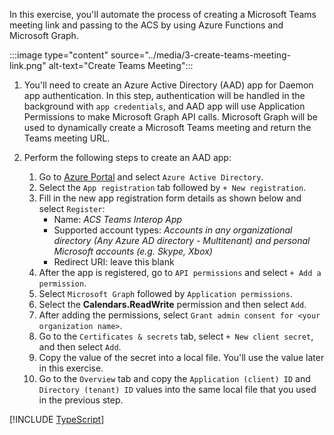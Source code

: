 <!-- markdownlint-disable MD041 -->

In this exercise, you'll automate the process of creating a Microsoft Teams meeting link and passing to the ACS by using Azure Functions and Microsoft Graph.

:::image type="content" source="../media/3-create-teams-meeting-link.png" alt-text="Create Teams Meeting":::

1. You'll need to create an Azure Active Directory (AAD) app for Daemon app authentication. In this step, authentication will be handled in the background with `app credentials`, and AAD app will use Application Permissions to make Microsoft Graph API calls. Microsoft Graph will be used to dynamically create a Microsoft Teams meeting and return the Teams meeting URL.

1. Perform the following steps to create an AAD app:
    1. Go to [Azure Portal](https://portal.azure.com) and select `Azure Active Directory`.
    1. Select the `App registration` tab followed by `+ New registration`.
    1. Fill in the new app registration form details as shown below and select `Register`:
        - Name: *ACS Teams Interop App*
        - Supported account types: *Accounts in any organizational directory (Any Azure AD directory - Multitenant) and personal Microsoft accounts (e.g. Skype, Xbox)*
        - Redirect URI: leave this blank
    1. After the app is registered, go to `API permissions` and select `+ Add a permission`.
    1. Select `Microsoft Graph` followed by `Application permissions`.
    1. Select the **Calendars.ReadWrite** permission and then select `Add`.
    1. After adding the permissions, select `Grant admin consent for <your organization name>`.
    1. Go to the `Certificates & secrets` tab, select `+ New client secret`, and then select `Add`. 
    1. Copy the value of the secret into a local file. You'll use the value later in this exercise.
    1. Go to the `Overview` tab and copy the `Application (client) ID` and `Directory (tenant) ID` values into the same local file that you used in the previous step.

<!-- 
Need to add this to the .openpublishing.publish.config.json file "type_mapping" property:

        "ZonePivotGroups": "Toc"

::: zone pivot="programming-language-csharp"
[!INCLUDE [C#](./04-Create-Teams-Meeting-CS.md)]
::: zone-end

 ::: zone pivot="programming-language-typescript"
[!INCLUDE [TypeScript](./04-Create-Teams-Meeting-TS.md)]
::: zone-end -->

[!INCLUDE [TypeScript](./04-Create-Teams-Meeting-TS.md)]



